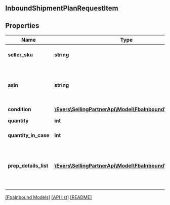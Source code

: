 ## InboundShipmentPlanRequestItem

## Properties

Name | Type | Description | Notes
------------ | ------------- | ------------- | -------------
**seller_sku** | **string** | The seller SKU of the item. |
**asin** | **string** | The Amazon Standard Identification Number (ASIN) of the item. |
**condition** | [**\Evers\SellingPartnerApi\Model\FbaInbound\Condition**](Condition.md) |  |
**quantity** | **int** | The item quantity. |
**quantity_in_case** | **int** | The item quantity. | [optional]
**prep_details_list** | [**\Evers\SellingPartnerApi\Model\FbaInbound\PrepDetails[]**](PrepDetails.md) | A list of preparation instructions and who is responsible for that preparation. | [optional]

[[FbaInbound Models]](../) [[API list]](../../Api) [[README]](../../../README.md)
